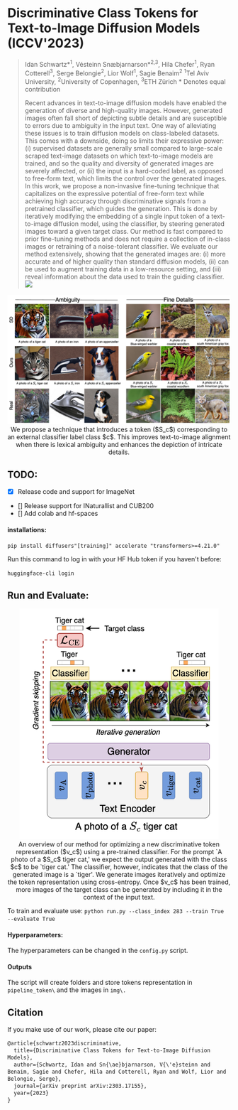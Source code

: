 # Discriminative Class Tokens for Text-to-Image Diffusion Models (ICCV'2023)

> Idan Schwartz\*<sup>1</sup>, Vésteinn Snæbjarnarson\*<sup>2,3</sup>, Hila Chefer<sup>1</sup>, Ryan Cotterell<sup>3</sup>, Serge Belongie<sup>2</sup>, Lior Wolf<sup>1</sup>, Sagie Benaim<sup>2</sup>
> <sup>1</sup>Tel Aviv University, <sup>2</sup>University of Copenhagen, <sup>3</sup>ETH Zürich
> \* Denotes equal contribution  
>
> Recent advances in text-to-image diffusion models have enabled the generation of diverse and high-quality images. However, generated images often fall short of depicting subtle details and are susceptible to errors due to ambiguity in the input text. One way of alleviating these issues is to train diffusion models on class-labeled datasets. This comes with a downside, doing so limits their expressive power: (i) supervised datasets are generally small compared to large-scale scraped text-image datasets on which text-to-image models are trained, and so the quality and diversity of generated images are severely affected, or (ii) the input is a hard-coded label, as opposed to free-form text, which limits the control over the generated images. In this work, we propose a non-invasive fine-tuning technique that capitalizes on the expressive potential of free-form text while achieving high accuracy through discriminative signals from a pretrained classifier, which guides the generation. This is done by iteratively modifying the embedding of a single input token of a text-to-image diffusion model, using the classifier, by steering generated images toward a given target class. Our method is fast compared to prior fine-tuning methods and does not require a collection of in-class images or retraining of a noise-tolerant classifier. We evaluate our method extensively, showing that the generated images are: (i) more accurate and of higher quality than standard diffusion models, (ii) can be used to augment training data in a low-resource setting, and (iii) reveal information about the data used to train the guiding classifier. 
<a href="https://arxiv.org/abs/2303.17155"><img src="https://img.shields.io/badge/arXiv-2303.17155-b31b1b.svg" height=22.5></a>

<p align="center">
<img src="docs/teaser.png" width="800px"/>  
<br>
We propose a technique that introduces a token ($S_c$) corresponding to an external classifier label class $c$. This improves text-to-image alignment when there is lexical ambiguity and enhances the depiction of intricate details.
</p>


## TODO:
- [x] Release code and support for ImageNet
- [] Release support for INaturallist and CUB200
- [] Add colab and hf-spaces 

#### installations:

`pip install diffusers"[training]" accelerate "transformers>=4.21.0"`

Run this command to log in with your HF Hub token if you haven't before:

`huggingface-cli login`

## Run and Evaluate:
<p align="center">
<img src="./docs/method.png" width="450px"/>  
<br>
An overview of our method for optimizing a new discriminative token representation ($v_c$) using a pre-trained classifier. For the prompt `A photo of a $S_c$ tiger cat,' we expect the output generated with the class $c$ to be `tiger cat.' The classifier, however, indicates that the class of the generated image is a `tiger'. We generate images iteratively and optimize the token representation using cross-entropy. Once $v_c$ has been trained, more images of the target class can be generated by including it in the context of the input text.
</p>


To train and evaluate use:
`python run.py --class_index 283 --train True  --evaluate True`

#### Hyperparameters:
The hyperparameters can be changed in the `config.py` script.

#### Outputs

The script will create folders and store tokens representation in `pipeline_token\` and the images in `img\.` 


## Citation

If you make use of our work, please cite our paper:

```
@article{schwartz2023discriminative,
  title={Discriminative Class Tokens for Text-to-Image Diffusion Models},
  author={Schwartz, Idan and Sn{\ae}bjarnarson, V{\'e}steinn and Benaim, Sagie and Chefer, Hila and Cotterell, Ryan and Wolf, Lior and Belongie, Serge},
  journal={arXiv preprint arXiv:2303.17155},
  year={2023}
}
```
